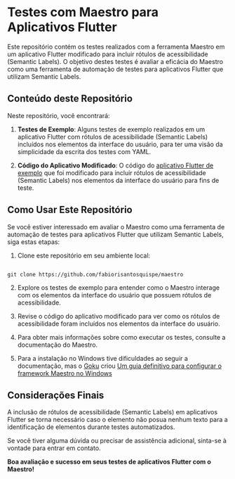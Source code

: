 ﻿# Testes com Maestro para Aplicativos Flutter

Este repositório contém os testes realizados com a ferramenta Maestro em um aplicativo Flutter modificado para incluir rótulos de acessibilidade (Semantic Labels). O objetivo destes testes é avaliar a eficácia do Maestro como uma ferramenta de automação de testes para aplicativos Flutter que utilizam Semantic Labels.

## Conteúdo deste Repositório

Neste repositório, você encontrará:

1. **Testes de Exemplo**: Alguns testes de exemplo realizados em um aplicativo Flutter com rótulos de acessibilidade (Semantic Labels) incluídos nos elementos da interface do usuário, para ter uma visão da simplicidade da escrita dos testes com YAML.

2. **Código do Aplicativo Modificado**: O código do [aplicativo Flutter de exemplo](https://github.com/fabiorisantosquispe/flutter_test_framework) que foi modificado para incluir rótulos de acessibilidade (Semantic Labels) nos elementos da interface do usuário para fins de teste.

## Como Usar Este Repositório

Se você estiver interessado em avaliar o Maestro como uma ferramenta de automação de testes para aplicativos Flutter que utilizam Semantic Labels, siga estas etapas:

1. Clone este repositório em seu ambiente local:

```

git clone https://github.com/fabiorisantosquispe/maestro

```


2. Explore os testes de exemplo para entender como o Maestro interage com os elementos da interface do usuário que possuem rótulos de acessibilidade.

3. Revise o código do aplicativo modificado para ver como os rótulos de acessibilidade foram incluídos nos elementos da interface do usuário.

4. Para obter mais informações sobre como executar os testes, consulte a documentação do Maestro.

5. Para a instalação no Windows tive dificuldades ao seguir a documentação, mas o [Goku](https://about.me/QAkarotto) criou [Um guia definitivo para configurar o framework Maestro no Windows](https://qakarotto.medium.com/um-guia-definitivo-para-configurar-o-framework-maestro-no-windows-2c777e003199)

## Considerações Finais

A inclusão de rótulos de acessibilidade (Semantic Labels) em aplicativos Flutter se torna necessário caso o elemento não posua nenhum texto para a identificação de elementos durante testes automatizados.

Se você tiver alguma dúvida ou precisar de assistência adicional, sinta-se à vontade para entrar em contato.

**Boa avaliação e sucesso em seus testes de aplicativos Flutter com o Maestro!**
